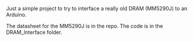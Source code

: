 Just a simple project to try to interface a really old DRAM (MM5290J) to an Arduino. 

The datasheet for the MM5290J is in the repo.  The code is in the DRAM_Interface folder. 